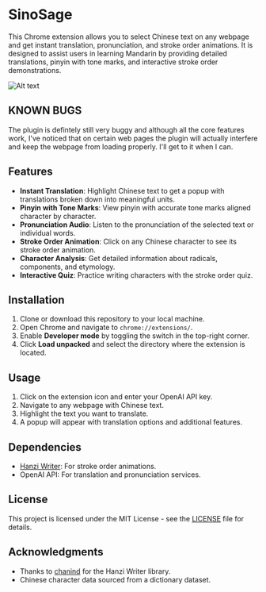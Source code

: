 # SinoSage

This Chrome extension allows you to select Chinese text on any webpage and get instant translation, pronunciation, and stroke order animations. It is designed to assist users in learning Mandarin by providing detailed translations, pinyin with tone marks, and interactive stroke order demonstrations.

![Alt text](images/my-image.png)

## KNOWN BUGS

The plugin is defintely still very buggy and although all the core features work, I've noticed that on certain web pages the plugin will actually interfere and keep the webpage from loading properly. I'll get to it when I can. 

## Features

- **Instant Translation**: Highlight Chinese text to get a popup with translations broken down into meaningful units.
- **Pinyin with Tone Marks**: View pinyin with accurate tone marks aligned character by character.
- **Pronunciation Audio**: Listen to the pronunciation of the selected text or individual words.
- **Stroke Order Animation**: Click on any Chinese character to see its stroke order animation.
- **Character Analysis**: Get detailed information about radicals, components, and etymology.
- **Interactive Quiz**: Practice writing characters with the stroke order quiz.

## Installation

1. Clone or download this repository to your local machine.
2. Open Chrome and navigate to `chrome://extensions/`.
3. Enable **Developer mode** by toggling the switch in the top-right corner.
4. Click **Load unpacked** and select the directory where the extension is located.

## Usage

1. Click on the extension icon and enter your OpenAI API key.
2. Navigate to any webpage with Chinese text.
3. Highlight the text you want to translate.
4. A popup will appear with translation options and additional features.

## Dependencies

- [Hanzi Writer](https://github.com/chanind/hanzi-writer): For stroke order animations.
- OpenAI API: For translation and pronunciation services.

## License

This project is licensed under the MIT License - see the [LICENSE](LICENSE) file for details.

## Acknowledgments

- Thanks to [chanind](https://github.com/chanind) for the Hanzi Writer library.
- Chinese character data sourced from a dictionary dataset.
